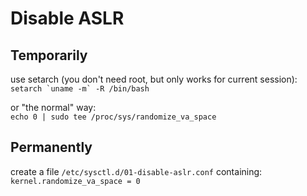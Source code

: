 Disable ASLR
============

Temporarily
-----------
use setarch (you don't need root, but only works for current session):  
 ``setarch `uname -m` -R /bin/bash``

or "the normal" way:  
 `echo 0 | sudo tee /proc/sys/randomize_va_space`

Permanently
-----------
create a file `/etc/sysctl.d/01-disable-aslr.conf` containing:  
`kernel.randomize_va_space = 0`
